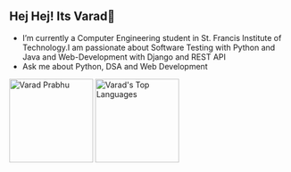 ## Hej Hej! Its Varad👋

- I’m currently a Computer Engineering student in St. Francis Institute of Technology.I am passionate about Software Testing with Python and Java and Web-Development with Django and REST API
- Ask me about Python, DSA and Web Development
<div class="container">
<img src="https://github-readme-stats.vercel.app/api?username=VAxRAxD&theme=algolia&show_icons=true&count_private=true&include_all_commits=true&hide=stars" alt="Varad Prabhu" style="height: 150px;" />
<img src="https://github-readme-stats.vercel.app/api/top-langs/?username=VAxRAxD&layout=compact&theme=algolia&hide_langs_below=1" alt="Varad's Top Languages" style="height: 150px"/>
</div
